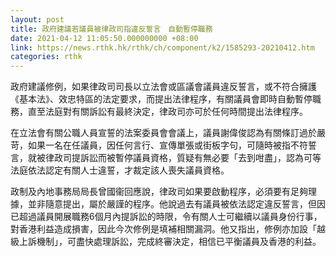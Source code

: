 ```yaml
---
layout: post
title: 政府建議若議員被律政司指違反誓言　自動暫停職務
date: 2021-04-12 11:05:50.000000000 +08:00
link: https://news.rthk.hk/rthk/ch/component/k2/1585293-20210412.htm
categories: rthk
---
```


政府建議修例，如果律政司司長以立法會或區議會議員違反誓言，或不符合擁護《基本法》、效忠特區的法定要求，而提出法律程序，有關議員會即時自動暫停職務，直至法庭對有關訴訟有最終決定，律政司亦可於任何時間提出法律程序。

在立法會有關公職人員宣誓的法案委員會會議上，議員謝偉俊認為有關條訂過於嚴苛，如果一名在任議員，因任何言行、宣傳單張或街板字句，可隨時被指不符誓言，就被律政司提訴訟而被暫停議員資格，質疑有無必要「去到咁盡」，認為可等法庭依法認定有關人士違誓，才裁定該人喪失議員資格。

政制及內地事務局局長曾國衞回應說，律政司如果要啟動程序，必須要有足夠理據，並非隨意提出，屬於嚴謹的程序。他說過去有議員被依法認定違反誓言，但因已超過議員開展職務6個月內提訴訟的時限，令有關人士可繼續以議員身份行事，對香港利益造成損害，因此今次修例是填補相關漏洞。他又指出，修例亦加設「越級上訴機制」，可盡快處理訴訟，完成終審決定，相信已平衡議員及香港的利益。

